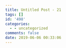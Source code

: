 ```yaml
---
title: Untitled Post - 21
tags: []
id: '498'
categories:
  - - uncategorized
comments: false
date: 2019-06-06 00:33:06
---
```

